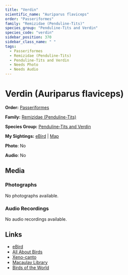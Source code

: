 ```yaml
---
title: "Verdin"
scientific_name: "Auriparus flaviceps"
order: "Passeriformes"
family: "Remizidae (Penduline-Tits)"
species_group: "Penduline-Tits and Verdin"
species_code: "verdin"
sidebar_position: 370
sidebar_class_name: " "
tags: 
  - Passeriformes
  - Remizidae (Penduline-Tits)
  - Penduline-Tits and Verdin
  - Needs Photo
  - Needs Audio
---
```


# Verdin (Auriparus flaviceps)

**Order:** [Passeriformes](/tags/passeriformes)

**Family:** [Remizidae (Penduline-Tits)](/tags/remizidae-penduline-tits)

**Species Group:** [Penduline-Tits and Verdin](/tags/penduline-tits-and-verdin)

**My Sightings:** [eBird](https://ebird.org/lifelist?r=world&time=life&spp=verdin) | [Map](/map?species_code=verdin)

**Photo**: No 

**Audio**: No

## Media
### Photographs
No photographs available.

### Audio Recordings
No audio recordings available.

## Links
* [eBird](https://ebird.org/species/verdin) 
* [All About Birds](https://www.allaboutbirds.org/guide/verdin) 
* [Xeno-canto](https://www.xeno-canto.org/species/auriparus-flaviceps) 
* [Macaulay Library](https://search.macaulaylibrary.org/catalog?taxonCode=verdin&sort=rating_rank_desc)
* [Birds of the World](https://birdsoftheworld.org/bow/species/verdin)
